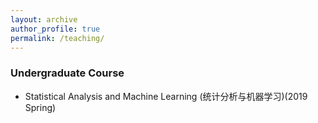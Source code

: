 ```yaml
---
layout: archive
author_profile: true
permalink: /teaching/
---
```

<h3>Undergraduate Course</h3>
  <ul>
<li><p>Statistical Analysis and Machine Learning (统计分析与机器学习)(2019 Spring)</p>
  </li>
</ul>


